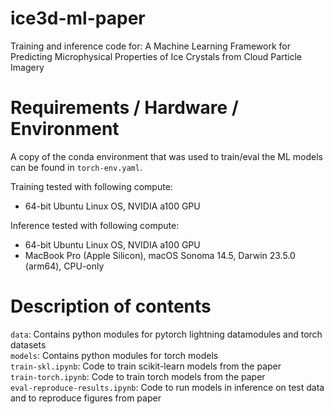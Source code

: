 # ice3d-ml-paper
Training and inference code for: A Machine Learning Framework for Predicting Microphysical Properties of Ice Crystals from Cloud Particle Imagery

# Requirements / Hardware / Environment
A copy of the conda environment that was used to train/eval the ML models can be found in `torch-env.yaml`. 

Training tested with following compute:
- 64-bit Ubuntu Linux OS, NVIDIA a100 GPU

Inference tested with following compute:
- 64-bit Ubuntu Linux OS, NVIDIA a100 GPU
- MacBook Pro (Apple Silicon), macOS Sonoma 14.5, Darwin 23.5.0 (arm64), CPU-only

# Description of contents
`data`: Contains python modules for pytorch lightning datamodules and torch datasets <br>
`models`: Contains python modules for torch models <br>
`train-skl.ipynb`: Code to train scikit-learn models from the paper <br>
`train-torch.ipynb`: Code to train torch models from the paper <br>
`eval-reproduce-results.ipynb`: Code to run models in inference on test data and to reproduce figures from paper <br>
